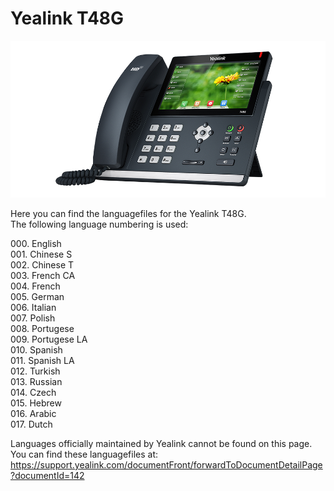 # Yealink T48G

<img src="t48s.png" />

Here you can find the languagefiles for the Yealink T48G.  
The following language numbering is used:

000\. English  
001\. Chinese S  
002\. Chinese T  
003\. French CA  
004\. French  
005\. German  
006\. Italian  
007\. Polish  
008\. Portugese  
009\. Portugese LA  
010\. Spanish  
011\. Spanish LA  
012\. Turkish  
013\. Russian  
014\. Czech  
015\. Hebrew  
016\. Arabic  
017\. Dutch

Languages officially maintained by Yealink cannot be found on this page. You can find these languagefiles at: https://support.yealink.com/documentFront/forwardToDocumentDetailPage?documentId=142
